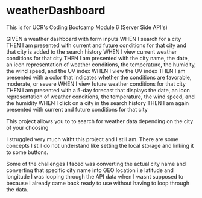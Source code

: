 # weatherDashboard

This is for UCR's Coding Bootcamp Module 6 (Server Side API's)

GIVEN a weather dashboard with form inputs
WHEN I search for a city
THEN I am presented with current and future conditions for that city and that city is added to the search history
WHEN I view current weather conditions for that city
THEN I am presented with the city name, the date, an icon representation of weather conditions, the temperature, the humidity, the wind speed, and the UV index
WHEN I view the UV index
THEN I am presented with a color that indicates whether the conditions are favorable, moderate, or severe
WHEN I view future weather conditions for that city
THEN I am presented with a 5-day forecast that displays the date, an icon representation of weather conditions, the temperature, the wind speed, and the humidity
WHEN I click on a city in the search history
THEN I am again presented with current and future conditions for that city

This project allows you to to search for weather data depending on the city of your choosing

I struggled very much witht this project and I still am.
There are some concepts I still do not understand like setting the local storage and linking it to some buttons.

Some of the challenges I faced was converting the actual city name and converting that specific city name into GEO location i.e latitude and longitude
I was looping through the API data when I wasnt supposed to because I already came back ready to use without having to loop through the data.
